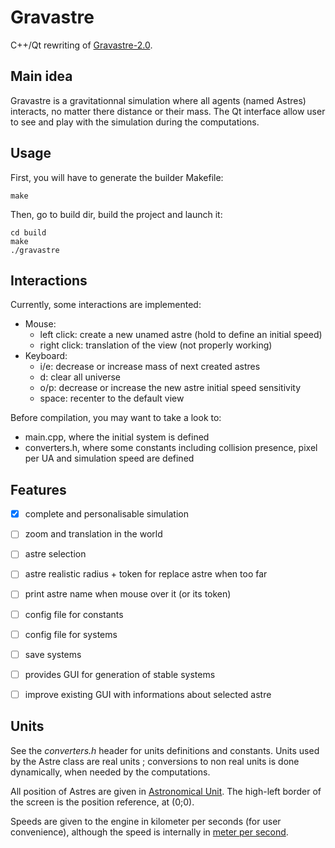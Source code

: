 # Gravastre
C++/Qt rewriting of [Gravastre-2.0](https://github.com/Aluriak/Gravastre-2.0).


## Main idea
Gravastre is a gravitationnal simulation where all agents (named Astres) interacts, no matter there distance or their mass.
The Qt interface allow user to see and play with the simulation during the computations.


## Usage
First, you will have to generate the builder Makefile:

    make

Then, go to build dir, build the project and launch it:

    cd build
    make
    ./gravastre


## Interactions
Currently, some interactions are implemented:
- Mouse:
    - left click: create a new unamed astre (hold to define an initial speed)
    - right click: translation of the view (not properly working)
- Keyboard:
    - i/e: decrease or increase mass of next created astres
    - d: clear all universe
    - o/p: decrease or increase the new astre initial speed sensitivity
    - space: recenter to the default view

Before compilation, you may want to take a look to:
- main.cpp, where the initial system is defined
- converters.h, where some constants including collision presence, pixel per UA and simulation speed are defined


## Features
- [X] complete and personalisable simulation
- [ ] zoom and translation in the world
- [ ] astre selection
- [ ] astre realistic radius + token for replace astre when too far
- [ ] print astre name when mouse over it (or its token)
- [ ] config file for constants
- [ ] config file for systems
- [ ] save systems
- [ ] provides GUI for generation of stable systems
- [ ] improve existing GUI with informations about selected astre


## Units
See the _converters.h_ header for units definitions and constants.
Units used by the Astre class are real units ; conversions to non real units is done dynamically,
when needed by the computations.

All position of Astres are given in [Astronomical Unit](https://en.wikipedia.org/wiki/Astronomical_unit).
The high-left border of the screen is the position reference, at (0;0).

Speeds are given to the engine in kilometer per seconds (for user convenience),
although the speed is internally in [meter per second](https://en.wikipedia.org/wiki/SI_base_unit).


